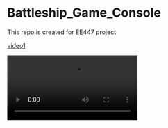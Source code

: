 # Battleship_Game_Console
This repo is created for EE447 project

[video1](https://www.youtube.com/watch?v=1B-QPNa-aZI)

![video2](VID_20190120_172907.mp4)
